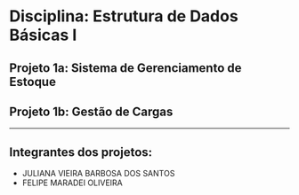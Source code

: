# Disciplina: Estrutura de Dados Básicas I

## Projeto 1a: Sistema de Gerenciamento de Estoque
## Projeto 1b: Gestão de Cargas

---

## Integrantes dos projetos:
- JULIANA VIEIRA BARBOSA DOS SANTOS
- FELIPE MARADEI OLIVEIRA